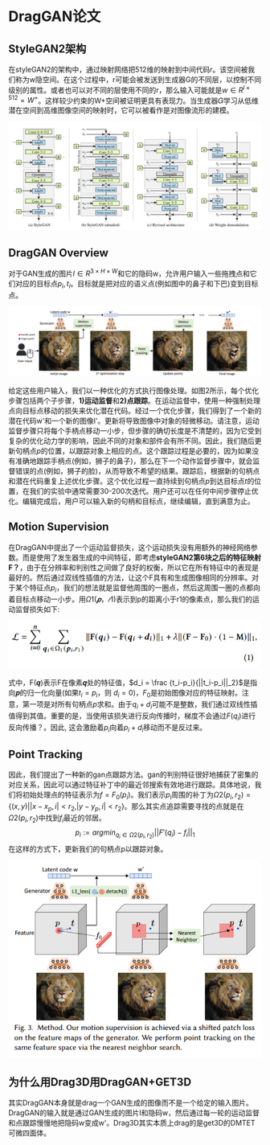 # DragGAN论文
## StyleGAN2架构
在styleGAN2的架构中，通过映射网络把512维的映射到中间代码r。该空间被我们称为w隐空间。在这个过程中，r可能会被发送到生成器G的不同层，以控制不同级别的属性。或者也可以对不同的层使用不同的r，那么输入可能就是$w∈R^{l×512} = W^+$。这样较少约束的W+空间被证明更具有表现力。当生成器𝐺学习从低维潜在空间到高维图像空间的映射时，它可以被看作是对图像流形的建模。

![styleGAN2](./images/styleGAN2.PNG)

## DragGAN Overview
对于GAN生成的图片$I∈R^{3×H×W}$和它的隐码w，允许用户输入一些拖拽点和它们对应的目标点${p_i, t_i}$。目标就是把对应的语义点(例如图中的鼻子和下巴)变到目标点。

![dragGAN](./images/dragGAN%20pipeline.PNG)

给定这些用户输入，我们以一种优化的方式执行图像处理。如图2所示，每个优化步骤包括两个子步骤，**1)运动监督**和**2)点跟踪**。在运动监督中，使用一种强制处理点向目标点移动的损失来优化潜在代码。经过一个优化步骤，我们得到了一个新的潜在代码w'和一个新的图像I'。更新将导致图像中对象的轻微移动。请注意，运动监督步骤只将每个手柄点移动一小步，但步骤的确切长度是不清楚的，因为它受到复杂的优化动力学的影响，因此不同的对象和部件会有所不同。因此，我们随后更新句柄点${p}$的位置，以跟踪对象上相应的点。这个跟踪过程是必要的，因为如果没有准确地跟踪手柄点(例如，狮子的鼻子)，那么在下一个动作监督步骤中，就会监督错误的点(例如，狮子的脸)，从而导致不希望的结果。跟踪后，根据新的句柄点和潜在代码重复上述优化步骤。这个优化过程一直持续到句柄点${p}$到达目标点${t}$的位置，在我们的实验中通常需要30-200次迭代。用户还可以在任何中间步骤停止优化。编辑完成后，用户可以输入新的句柄和目标点，继续编辑，直到满意为止。

## Motion Supervision
在DragGAN中提出了一个运动监督损失，这个运动损失没有用额外的神经网络参数。而是使用了发生器生成的中间特征，即考虑**styleGAN2第6块之后的特征映射F？**，由于在分辨率和判别性之间做了良好的权衡，所以它在所有特征中的表现是最好的。然后通过双线性插值的方法，让这个F具有和生成图像相同的分辨率。对于某个特征点$p_i$，我们的想法就是监督他周围的一圈点，然后这周围一圈的点都向着目标点移动一小步。用$Ω1(𝒑，𝑟1)$表示到p的距离小于r1的像素点，那么我们的运动监督损失如下:

![motion supervision loss](./images/motion%20supervision%20loss.PNG)

式中，F(𝒒)表示F在像素𝒒处的特征值，$d_i = \frac {t_i-p_i}{||t_i-p_i||_2}$是指向𝒑的归一化向量(如果$t_i = p_i$，则 $d_i= 0$)，$F_0$是初始图像对应的特征映射。注意，第一项是对所有句柄点$p$求和。由于$q_i+d_i$可能不是整数，我们通过双线性插值得到其值。重要的是，当使用该损失进行反向传播时，梯度不会通过$F(q_i)$进行反向传播？。因此, 这会激励着$p_i$向着$p_i+d_i$移动而不是反过来。

## Point Tracking
因此，我们提出了一种新的gan点跟踪方法。gan的判别特征很好地捕获了密集的对应关系，因此可以通过特征补丁中的最近邻搜索有效地进行跟踪。具体地说，我们将初始处理点的特征表示为$f= F_0(p_i)$。我们表示$p_i$周围的补丁为$Ω2(p_i,r_2) = \{(x,y) | |x-x_p, i| < r_2, |y-y_p, i| < r_2\}$。那么其实点追踪需要寻找的点就是在$Ω2(p_i,r_2)$中找到$f_i$最近的邻居。
$$
p_i := argmin_{q_i∈Ω2(p_i,r_2)}||F'(q_i)-f_i||_1
$$
在这样的方式下，更新我们的句柄点p以跟踪对象。

![point tracking](./images/dragGAN-thoughts.PNG)

## 为什么用Drag3D用DragGAN+GET3D
其实DragGAN本身就是drag一个GAN生成的图像而不是一个给定的输入图片。DragGAN的输入就是通过GAN生成的图片I和隐码w，然后通过每一轮的运动监督和点跟踪慢慢地把隐码w变成w'。Drag3D其实本质上drag的是get3D的DMTET可微四面体。